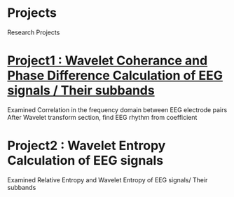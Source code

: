 # Projects
Research Projects
# [Project1 : Wavelet Coherance and Phase Difference Calculation of EEG signals / Their subbands](https://github.com/grinsted/wavelet-coherence/blob/master/README.md)
Examined Correlation in the frequency domain between EEG electrode pairs
After Wavelet transform section, find EEG rhythm from coefficient 

# Project2 : Wavelet Entropy Calculation of EEG signals
Examined Relative Entropy and Wavelet Entropy of EEG signals/ Their subbands
